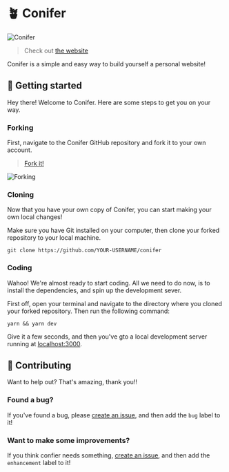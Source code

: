 # 🪴 Conifer

![Conifer](https://user-images.githubusercontent.com/77097223/203958292-dbea71b7-735a-45d5-ab4f-0c2ddc90214f.png)
> Check out [the website](https://conifer.tobyb.dev)

Conifer is a simple and easy way to build yourself a personal website!

## 🌱 Getting started

Hey there! Welcome to Conifer. Here are some steps to get you on your way.

### Forking

First, navigate to the Conifer GitHub repository and fork it to your own account.

> [Fork it!](https://github.com/developedbytoby/conifer/fork)

![Forking](https://user-images.githubusercontent.com/77097223/203960559-0f9f01fb-a47b-4f0b-baa1-c49e5189b863.png)

### Cloning

Now that you have your own copy of Conifer, you can start making your own local changes!

Make sure you have Git installed on your computer, then clone your forked repository to your local machine.

```
git clone https://github.com/YOUR-USERNAME/conifer
```

### Coding

Wahoo! We're almost ready to start coding. All we need to do now, is to install the dependencies, and spin up the development sever.

First off, open your terminal and navigate to the directory where you cloned your forked repository. Then run the following command:

```
yarn && yarn dev
```

Give it a few seconds, and then you've gto a local development server running at [localhost:3000](http://localhost:3000).

## 🌿 Contributing

Want to help out? That's amazing, thank you!!

### Found a bug?

If you've found a bug, please [create an issue](https://github.com/developedbytoby/conifer/issues/new), and then add the `bug` label to it!

### Want to make some improvements?

If you think confier needs something, [create an issue](https://github.com/developedbytoby/conifer/issues/new), and then add the `enhancement` label to it!
